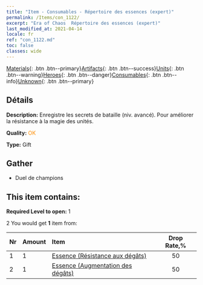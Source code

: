 ```yaml
---
title: "Item - Consumables - Répertoire des essences (expert)"
permalink: /Items/con_1122/
excerpt: "Era of Chaos  Répertoire des essences (expert)"
last_modified_at: 2021-04-14
locale: fr
ref: "con_1122.md"
toc: false
classes: wide
---
```

 [Materials](/fr/Items/){: .btn .btn--primary}[Artifacts](/fr/Items/Artifacts/){: .btn .btn--success}[Units](/fr/Items/Units/){: .btn .btn--warning}[Heroes](/fr/Items/Heroes/){: .btn .btn--danger}[Consumables](/fr/Items/Consumables/){: .btn .btn--info}[Unknown](/fr/Items/Unknown/){: .btn .btn--primary}

## Détails
 **Description:** Enregistre les secrets de bataille (niv. avancé). Pour améliorer la résistance à la magie des unités.

 **Quality:** <span style="color: #FF8C00">OK</span>

 **Type:** Gift

## Gather

*    Duel de champions 

## This item contains:

 **Required Level to open:** 1

 2 You would get **1** item  from:

  | Nr | Amount |     Item    | Drop Rate,% |
  |:---|:-------|:------------|:---------:|
  | 1 | 1 | [Essence (Résistance aux dégâts)](/fr/Items/con_1116/) | 50 | 
  | 2 | 1 | [Essence (Augmentation des dégâts)](/fr/Items/con_1117/) | 50 | 
